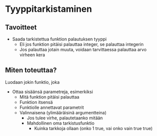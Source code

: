 Tyyppitarkistaminen
===================

Tavoitteet
----------

- Saada tarkistettua funktion palautuksen tyyppi
    - Eli jos funktion pitäisi palauttaa integer, se palauttaa integerin
    - Jos palauttaa jotain muuta, voidaan tarvittaessa palauttaa arvo virheen kera


Miten toteuttaa?
----------------

Luodaan jokin funktio, joka

- Ottaa sisäänsä parametreja, esimerkiksi
    - Mitä funktion pitäisi palauttaa
    - Funktion itsensä
    - Funktiolle annettavat parametrit
    - Valinnaisena (ylimääräisinä argumentteina)
        - Jos tulee virhe, palautetaanko mitään
        - Mahdollinen oma tarkistusfunktio
            - Kuinka tarkkoja ollaan (onko 1 true, vai onko vain true true)
